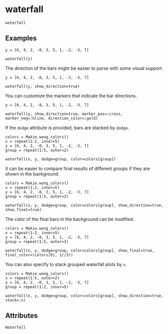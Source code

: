 # waterfall

```@shortdocs
waterfall
```


## Examples

```@figure
y = [6, 4, 2, -8, 3, 5, 1, -2, -3, 7]

waterfall(y)
```

The direction of the bars might be easier to parse with some visual support.

```@figure
y = [6, 4, 2, -8, 3, 5, 1, -2, -3, 7]

waterfall(y, show_direction=true)
```

You can customize the markers that indicate the bar directions.

```@figure
y = [6, 4, 2, -8, 3, 5, 1, -2, -3, 7]

waterfall(y, show_direction=true, marker_pos=:cross, marker_neg=:hline, direction_color=:gold)
```

If the `dodge` attribute is provided, bars are stacked by `dodge`.

```@figure
colors = Makie.wong_colors()
x = repeat(1:2, inner=5)
y = [6, 4, 2, -8, 3, 5, 1, -2, -3, 7]
group = repeat(1:5, outer=2)

waterfall(x, y, dodge=group, color=colors[group])
```

It can be easier to compare final results of different groups if they are shown in the background.

```@figure
colors = Makie.wong_colors()
x = repeat(1:2, inner=5)
y = [6, 4, 2, -8, 3, 5, 1, -2, -3, 7]
group = repeat(1:5, outer=2)

waterfall(x, y, dodge=group, color=colors[group], show_direction=true, show_final=true)
```

The color of the final bars in the background can be modified.

```@figure
colors = Makie.wong_colors()
x = repeat(1:2, inner=5)
y = [6, 4, 2, -8, 3, 5, 1, -2, -3, 7]
group = repeat(1:5, outer=2)

waterfall(x, y, dodge=group, color=colors[group], show_final=true, final_color=(colors[6], 1//3))
```

You can also specify to stack grouped waterfall plots by `x`.

```@figure
colors = Makie.wong_colors()
x = repeat(1:5, outer=2)
y = [6, 4, 2, -8, 3, 5, 1, -2, -3, 7]
group = repeat(1:2, inner=5)

waterfall(x, y, dodge=group, color=colors[group], show_direction=true, stack=:x)
```

## Attributes

```@attrdocs
Waterfall
```
